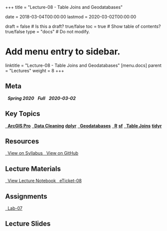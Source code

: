 +++
title = "Lecture-08 - Table Joins and Geodatabases"

date = 2018-03-04T00:00:00
lastmod = 2020-03-02T00:00:00

draft = false  # Is this a draft? true/false
toc = true  # Show table of contents? true/false
type = "docs"  # Do not modify.

# Add menu entry to sidebar.
linktitle = "Lecture-08 - Table Joins and Geodatabases"
[menu.docs]
  parent = "Lectures"
  weight = 8
+++

## Meta
<i class="meta-badge semester-sp19"><i class="far fa-calendar-alt fa-lg"></i>&nbsp; **Spring 2020** </i> 
<i class="meta-badge progress-draft"><i class="fas fa-tasks fa-lg"></i>&nbsp; **Full** </i> 
<i class="meta-badge progress-update"><i class="far fa-clock fa-lg"></i>&nbsp; **2020-03-02** </i>

## Key Topics
<a class="meta-badge tool" href="/docs/topic-index/#a-d"><i class="fas fa-wrench fa-lg"></i>&nbsp; **ArcGIS Pro**</a>
<a class="meta-badge keyword" href="/docs/topic-index/#a-d"><i class="fas fa-tags fa-lg"></i>&nbsp; **Data Cleaning**</a> 
<a class="meta-badge package" href="/docs/topic-index/#a-d"><i class="fas fa-archive fa-lg"></i> **dplyr**</a> 
<a class="meta-badge keyword" href="/docs/topic-index/#a-d"><i class="fas fa-tags fa-lg"></i>&nbsp; **Geodatabases**</a> 
<a class="meta-badge tool" href="/docs/topic-index/#q-t"><i class="fas fa-wrench fa-lg"></i>&nbsp; **R**</a>
<a class="meta-badge package" href="/docs/topic-index/#q-t"><i class="fas fa-archive fa-lg"></i> **sf**</a> 
<a class="meta-badge keyword" href="/docs/topic-index/#q-t"><i class="fas fa-tags fa-lg"></i>&nbsp; **Table Joins**</a> 
<a class="meta-badge package" href="/docs/topic-index/#q-t"><i class="fas fa-archive fa-lg"></i> **tidyr**</a> 

## Resources
<a class="btn btn-outline-primary resource" href="https://slu-soc5650.github.io/syllabus/lecture-08-table-joins-data-storage.html" target="_blank"><i class="fas fa-book fa-lg"></i>&nbsp; View on Syllabus </a> 
<a class="btn btn-outline-primary resource" href="https://github.com/slu-soc5650/lecture-08" target="_blank"><i class="fab fa-github fa-lg"></i>&nbsp; View on GitHub </a> 

## Lecture Materials
<a class="btn btn-outline-primary resource" href="http://slu-soc5650.github.io/lecture-08/index.nb.html" target="_blank"><i class="fab fa-markdown fa-lg"></i>&nbsp; View Lecture Notebook </a>
<a class="btn btn-outline-primary resource" href="https://forms.gle/6KAePr5NcU71K7yP8" target="_blank"><i class="fab fa-google fa-lg"></i>&nbsp; eTicket-08 </a>

## Assignments
<a class="btn btn-outline-primary resource" href="https://github.com/slu-soc5650/lecture-08/blob/master/assignments/lab-07.pdf" target="_blank"><i class="fas fa-file-pdf fa-lg"></i>&nbsp; Lab-07 </a>

## Lecture Slides
<p> </p>
<script async class="speakerdeck-embed" data-id="ff6667777234406d8d79eb70633a28cf" data-ratio="1.33333333333333" src="//speakerdeck.com/assets/embed.js"></script>
<p> </p>
